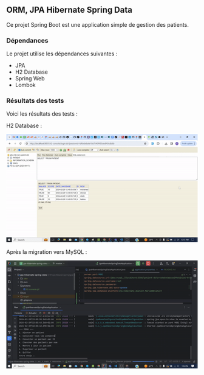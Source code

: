 <h2>ORM, JPA Hibernate Spring Data</h2>
<p>Ce projet Spring Boot est une application simple de gestion des patients.</p>

<h3>Dépendances</h3>
<p>Le projet utilise les dépendances suivantes :</p>
<ul>
        <li>JPA</li>
        <li>H2 Database</li>
        <li>Spring Web</li>
        <li>Lombok</li>
</ul>

<h3>Résultats des tests</h3>
<p>Voici les résultats des tests :</p>

<p>H2 Database :</p>
<img src="pictures/h2-console.gif" alt="H2 Console" width="600">
<p>Après la migration vers MySQL :</p>
<img src="pictures/mysql-db.gif" alt="MySQL" width="600">